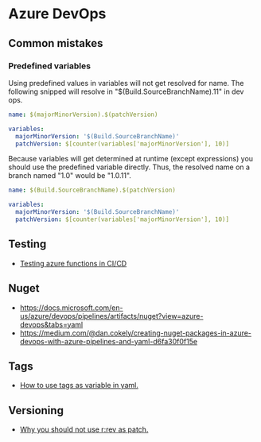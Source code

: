 # Azure DevOps

## Common mistakes

### Predefined variables

Using predefined values in variables will not get resolved for name. The following snipped will resolve in "$(Build.SourceBranchName).11" in dev ops.

```yaml
name: $(majorMinorVersion).$(patchVersion)

variables:
  majorMinorVersion: '$(Build.SourceBranchName)'
  patchVersion: $[counter(variables['majorMinorVersion'], 10)]
```

Because variables will get determined at runtime (except expressions) you should use the predefined variable directly. Thus, the resolved name on a branch named "1.0" would be "1.0.11".

```yaml
name: $(Build.SourceBranchName).$(patchVersion)

variables:
  majorMinorVersion: '$(Build.SourceBranchName)'
  patchVersion: $[counter(variables['majorMinorVersion'], 10)]
```

## Testing

- [Testing azure functions in CI/CD](https://www.davideguida.com/testing-azure-functions-on-azure-devops-part-1-setup/)

## Nuget

- <https://docs.microsoft.com/en-us/azure/devops/pipelines/artifacts/nuget?view=azure-devops&tabs=yaml>
- <https://medium.com/@dan.cokely/creating-nuget-packages-in-azure-devops-with-azure-pipelines-and-yaml-d6fa30f0f15e>

## Tags

- [How to use tags as variable in yaml.](https://stackoverflow.com/questions/56575840/git-tag-name-in-azure-devops-pipeline-yaml)

## Versioning

- [Why you should not use r:rev as patch.](https://stackoverflow.com/questions/54718866/azure-pipeline-nuget-package-versioning-scheme-how-to-get-1-0-revr/56111209#56111209)
